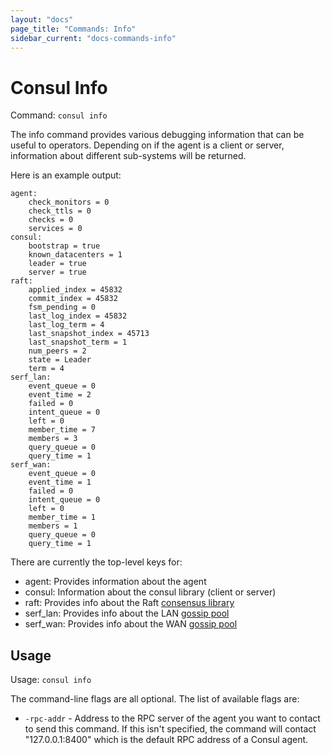 ```yaml
---
layout: "docs"
page_title: "Commands: Info"
sidebar_current: "docs-commands-info"
---
```


# Consul Info

Command: `consul info`

The info command provides various debugging information that can be
useful to operators. Depending on if the agent is a client or server,
information about different sub-systems will be returned.

Here is an example output:

    agent:
        check_monitors = 0
        check_ttls = 0
        checks = 0
        services = 0
    consul:
        bootstrap = true
        known_datacenters = 1
        leader = true
        server = true
    raft:
        applied_index = 45832
        commit_index = 45832
        fsm_pending = 0
        last_log_index = 45832
        last_log_term = 4
        last_snapshot_index = 45713
        last_snapshot_term = 1
        num_peers = 2
        state = Leader
        term = 4
    serf_lan:
        event_queue = 0
        event_time = 2
        failed = 0
        intent_queue = 0
        left = 0
        member_time = 7
        members = 3
        query_queue = 0
        query_time = 1
    serf_wan:
        event_queue = 0
        event_time = 1
        failed = 0
        intent_queue = 0
        left = 0
        member_time = 1
        members = 1
        query_queue = 0
        query_time = 1

There are currently the top-level keys for:

* agent: Provides information about the agent
* consul: Information about the consul library (client or server)
* raft: Provides info about the Raft [consensus library](/docs/internals/consensus.html)
* serf_lan: Provides info about the LAN [gossip pool](/docs/internals/gossip.html)
* serf_wan: Provides info about the WAN [gossip pool](/docs/internals/gossip.html)

## Usage

Usage: `consul info`

The command-line flags are all optional. The list of available flags are:

* `-rpc-addr` - Address to the RPC server of the agent you want to contact
  to send this command. If this isn't specified, the command will contact
  "127.0.0.1:8400" which is the default RPC address of a Consul agent.

